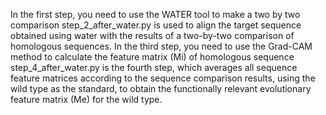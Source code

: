 In the first step, you need to use the WATER tool to make a two by two comparison
step_2_after_water.py is used to align the target sequence obtained using water with the results of a two-by-two comparison of homologous sequences.
In the third step, you need to use the Grad-CAM method to calculate the feature matrix (Mi) of homologous sequence
step_4_after_water.py is the fourth step, which averages all sequence feature matrices according to the sequence comparison results, using the wild type as the standard, to obtain the functionally relevant evolutionary feature matrix (Me) for the wild type.

